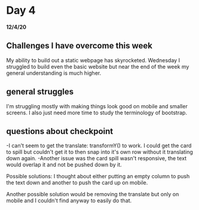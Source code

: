 # Day 4
__12/4/20__

## Challenges I have overcome this week
My ability to build out a static webpage has skyrocketed. Wednesday I struggled to build even the basic website but near the end of the week my general understanding is much higher. 

## general struggles
I'm struggling mostly with making things look good on mobile and smaller screens. I also just need more time to study the terminology of bootstrap. 


## questions about checkpoint
-I can't seem to get the translate: transformY() to work. I could get the card to spill but couldn't get it to then snap into it's own row without it translating down again. 
-Another issue was the card spill wasn't responsive, the text would overlap it and not be pushed down by it.

Possible solutions:
I thought about either putting an empty column to push the text down and another to push the card up on mobile.

Another possible solution would be removing the translate but only on mobile and I couldn't find anyway to easily do that. 

